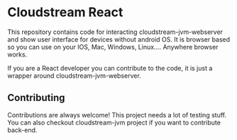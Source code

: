 
# Cloudstream React

This repository contains code for interacting cloudstream-jvm-webserver and show user interface for devices without android OS. It is browser based so you can use on your IOS, Mac, Windows, Linux.... Anywhere browser works. 

If you are a React developer you can contribute to the code, it is just a wrapper around cloudstream-jvm-webserver. 


## Contributing

Contributions are always welcome! This project needs a lot of testing stuff. You can also checkout cloudstream-jvm project if you want to contribute back-end.

